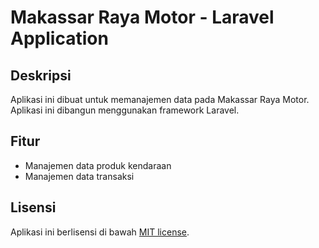 # Makassar Raya Motor - Laravel Application

## Deskripsi

Aplikasi ini dibuat untuk memanajemen data pada Makassar Raya Motor. Aplikasi ini dibangun menggunakan framework Laravel.

## Fitur
- Manajemen data produk kendaraan
- Manajemen data transaksi

## Lisensi

Aplikasi ini berlisensi di bawah [MIT license](LICENSE.md).